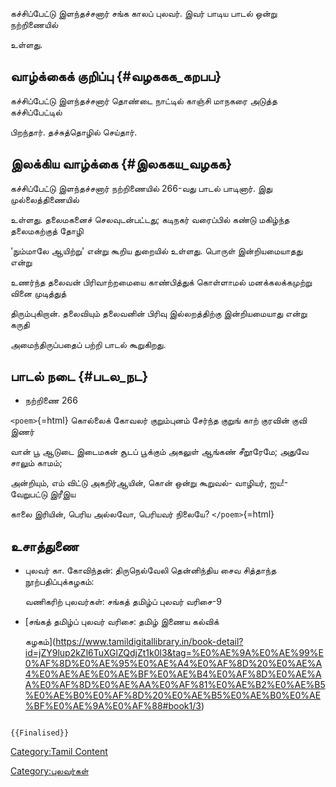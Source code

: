 கச்சிப்பேட்டு இளந்தச்சனார் சங்க காலப் புலவர். இவர் பாடிய பாடல் ஒன்று நற்றிணையில்
உள்ளது.

## வாழ்க்கைக் குறிப்பு {#வழககக_கறபப}

கச்சிப்பேட்டு இளந்தச்சனார் தொண்டை நாட்டில் காஞ்சி மாநகரை அடுத்த கச்சிப்பேட்டில்
பிறந்தார். தச்சுத்தொழில் செய்தார்.

## இலக்கிய வாழ்க்கை {#இலககய_வழகக}

கச்சிப்பேட்டு இளந்தச்சனார் நற்றிணையில் 266-வது பாடல் பாடினார். இது முல்லைத்திணையில்
உள்ளது. தலைமகனைச் செலவுடன்பட்டது; கடிநகர் வரைப்பில் கண்டு மகிழ்ந்த தலைமகற்குத் தோழி
\'நும்மாலே ஆயிற்று\' என்று கூறிய துறையில் உள்ளது. பொருள் இன்றியமையாதது என்று
உணர்ந்த தலைவன் பிரிவாற்றமையை காண்பித்துக் கொள்ளாமல் மனக்கலக்கமுற்று வினை முடித்துத்
திரும்புகிறான். தலைவியும் தலைவனின் பிரிவு இல்லறத்திற்கு இன்றியமையாது என்று கருதி
அமைந்திருப்பதைப் பற்றி பாடல் கூறுகிறது.

## பாடல் நடை {#படல_நட}

-   நற்றிணை 266

`<poem>`{=html} கொல்லைக் கோவலர் குறும்புனம் சேர்ந்த குறுங் காற் குரவின் குவி இணர்
வான் பூ ஆடுடை இடைமகன் சூடப் பூக்கும் அகலுள் ஆங்கண் சீறூரேமே; அதுவே சாலும் காமம்;
அன்றியும், எம் விட்டு அகறிர்ஆயின், கொன் ஒன்று கூறுவல்- வாழியர், ஐய!- வேறுபட்டு இரீஇய
காலை இரியின், பெரிய அல்லவோ, பெரியவர் நிலையே? `</poem>`{=html}

## உசாத்துணை

-   புலவர் கா. கோவிந்தன்: திருநெல்வேலி தென்னிந்திய சைவ சித்தாந்த நூற்பதிப்புக்கழகம்:
    வணிகரிற் புலவர்கள்: சங்கத் தமிழ்ப் புலவர் வரிசை-9
-   [சங்கத் தமிழ்ப் புலவர் வரிசை: தமிழ் இணைய கல்விக்
    கழகம்](https://www.tamildigitallibrary.in/book-detail?id=jZY9lup2kZl6TuXGlZQdjZt1k0l3&tag=%E0%AE%9A%E0%AE%99%E0%AF%8D%E0%AE%95%E0%AE%A4%E0%AF%8D%20%E0%AE%A4%E0%AE%AE%E0%AE%BF%E0%AE%B4%E0%AF%8D%E0%AE%AA%E0%AF%8D%E0%AE%AA%E0%AF%81%E0%AE%B2%E0%AE%B5%E0%AE%B0%E0%AF%8D%20%E0%AE%B5%E0%AE%B0%E0%AE%BF%E0%AE%9A%E0%AF%88#book1/3)

```{=mediawiki}
{{Finalised}}
```
[Category:Tamil Content](Category:Tamil_Content "wikilink")
[Category:புலவர்கள்](Category:புலவர்கள் "wikilink")
